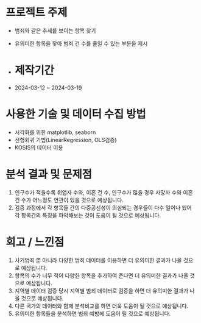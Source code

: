 # 프로젝트 주제
- 범죄와 같은 추세를 보이는 항목 찾기
- 유의미한 항목을 찾아 범죄 건 수를 줄일 수 있는 부분을 제시

- # 제작기간
- 2024-03-12 ~ 2024-03-19

# 사용한 기술 및 데이터 수집 방법
- 시각화를 위한 matplotlib, seaborn
- 선형회귀 기법(LinearRegression, OLS검증)
- KOSIS의 데이터 이용

# 분석 결과 및 문제점
1. 인구수가 적을수록 취업자 수와, 이혼 건 수, 인구수가 많을 경우 사망자 수와 이혼 건 수가 어느정도 연관이 있을 것으로 예상됩니다.
2. 검증 과정에서 각 항목들 간의 다중공선성이 의심되는 경우들이 다수 일어나 있어 각 항목간의 특징을 파악해보는 것이 도움이 될 것으로 예상됩니다.

# 회고 / 느낀점
1. 사기범죄 뿐 아니라 다양한 범죄 데이터를 이용하면 더 유의미한 결과가 나올 것으로 예상됩니다.
2. 항목의 수가 너무 적어 다양한 항목을 추가하여 준다면 더 유의미한 결과가 나올 것으로 예상됩니다.
3. 지역별 데이터 검증 당시 지역별 범죄 데이터로 검증을 하면 더 유의미한 결과가 나올 것으로 예상됩니다.
4. 다른 국가의 데이터와 함께 분석비교를 하면 더욱 도움이 될 것으로 예상됩니다.
5. 유의미한 항목들을 분석하면 범죄 예방에 도움이 될 것으로 예상됩니다.
